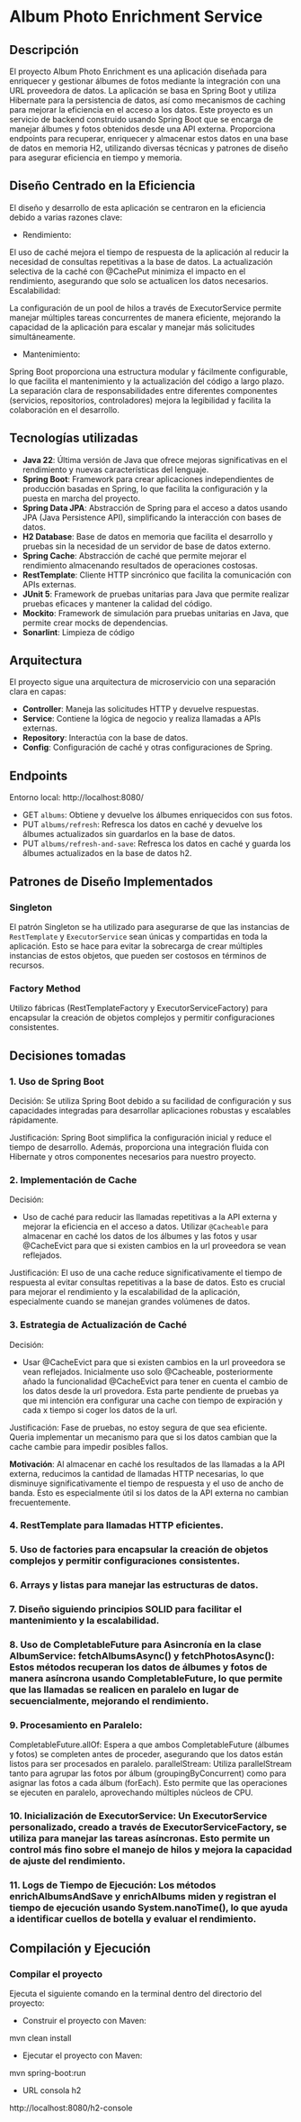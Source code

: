 # Album Photo Enrichment Service

## Descripción
El proyecto Album Photo Enrichment es una aplicación diseñada para enriquecer y gestionar álbumes de fotos mediante la integración con una URL proveedora de datos. La aplicación se basa en Spring Boot y utiliza Hibernate para la persistencia de datos, así como mecanismos de caching para mejorar la eficiencia en el acceso a los datos.
Este proyecto es un servicio de backend construido usando Spring Boot que se encarga de manejar álbumes y fotos obtenidos desde una API externa. Proporciona endpoints para recuperar, enriquecer y almacenar estos datos en una base de datos en memoria H2, utilizando diversas técnicas y patrones de diseño para asegurar eficiencia en tiempo y memoria.

## Diseño Centrado en la Eficiencia
El diseño y desarrollo de esta aplicación se centraron en la eficiencia debido a varias razones clave:

- Rendimiento:

El uso de caché mejora el tiempo de respuesta de la aplicación al reducir la necesidad de consultas repetitivas a la base de datos.
La actualización selectiva de la caché con @CachePut minimiza el impacto en el rendimiento, asegurando que solo se actualicen los datos necesarios.
Escalabilidad:

La configuración de un pool de hilos a través de ExecutorService permite manejar múltiples tareas concurrentes de manera eficiente, mejorando la capacidad de la aplicación para escalar y manejar más solicitudes simultáneamente.
- Mantenimiento:

Spring Boot proporciona una estructura modular y fácilmente configurable, lo que facilita el mantenimiento y la actualización del código a largo plazo.
La separación clara de responsabilidades entre diferentes componentes (servicios, repositorios, controladores) mejora la legibilidad y facilita la colaboración en el desarrollo.

## Tecnologías utilizadas

- **Java 22**: Última versión de Java que ofrece mejoras significativas en el rendimiento y nuevas características del lenguaje.
- **Spring Boot**: Framework para crear aplicaciones independientes de producción basadas en Spring, lo que facilita la configuración y la puesta en marcha del proyecto.
- **Spring Data JPA**: Abstracción de Spring para el acceso a datos usando JPA (Java Persistence API), simplificando la interacción con bases de datos.
- **H2 Database**: Base de datos en memoria que facilita el desarrollo y pruebas sin la necesidad de un servidor de base de datos externo.
- **Spring Cache**: Abstracción de caché que permite mejorar el rendimiento almacenando resultados de operaciones costosas.
- **RestTemplate**: Cliente HTTP sincrónico que facilita la comunicación con APIs externas.
- **JUnit 5**: Framework de pruebas unitarias para Java que permite realizar pruebas eficaces y mantener la calidad del código.
- **Mockito**: Framework de simulación para pruebas unitarias en Java, que permite crear mocks de dependencias.
- **Sonarlint**: Limpieza de código

## Arquitectura
El proyecto sigue una arquitectura de microservicio con una separación clara en capas:
- **Controller**: Maneja las solicitudes HTTP y devuelve respuestas.
- **Service**: Contiene la lógica de negocio y realiza llamadas a APIs externas.
- **Repository**: Interactúa con la base de datos.
- **Config**: Configuración de caché y otras configuraciones de Spring.

## Endpoints

Entorno local: http://localhost:8080/

- GET `albums`: Obtiene y devuelve los álbumes enriquecidos con sus fotos.
- PUT `albums/refresh`: Refresca los datos en caché y devuelve los álbumes actualizados sin guardarlos en la base de datos.
- PUT `albums/refresh-and-save`: Refresca los datos en caché y guarda los álbumes actualizados en la base de datos h2.

## Patrones de Diseño Implementados

### Singleton
El patrón Singleton se ha utilizado para asegurarse de que las instancias de `RestTemplate` y `ExecutorService` sean únicas y compartidas en toda la aplicación. Esto se hace para evitar la sobrecarga de crear múltiples instancias de estos objetos, que pueden ser costosos en términos de recursos.

### Factory Method
Utilizo fábricas (RestTemplateFactory y ExecutorServiceFactory) para encapsular la creación de objetos complejos y permitir configuraciones consistentes.


## Decisiones tomadas

### 1. Uso de Spring Boot
Decisión:
Se utiliza Spring Boot debido a su facilidad de configuración y sus capacidades integradas para desarrollar aplicaciones robustas y escalables rápidamente.

Justificación:
Spring Boot simplifica la configuración inicial y reduce el tiempo de desarrollo. Además, proporciona una integración fluida con Hibernate y otros componentes necesarios para nuestro proyecto.

### 2. Implementación de Cache
Decisión:
- Uso de caché para reducir las llamadas repetitivas a la API externa y mejorar la eficiencia en el acceso a datos.
Utilizar `@Cacheable` para almacenar en caché los datos de los álbumes y las fotos y usar @CacheEvict para que si existen cambios en la url proveedora se vean reflejados.

Justificación:
El uso de una cache reduce significativamente el tiempo de respuesta al evitar consultas repetitivas a la base de datos. 
Esto es crucial para mejorar el rendimiento y la escalabilidad de la aplicación, especialmente cuando se manejan grandes volúmenes de datos.

### 3. Estrategia de Actualización de Caché
Decisión:
- Usar @CacheEvict para que si existen cambios en la url proveedora se vean reflejados.
Inicialmente uso solo @Cacheable, posteriormente añado la funcionalidad @CacheEvict para tener en cuenta el cambio de los datos desde la url provedora. Esta parte pendiente de pruebas ya que mi intención era configurar una cache con tiempo de expiración y cada x tiempo si coger los datos de la url.

Justificación:
Fase de pruebas, no estoy segura de que sea eficiente. Queria implementar un mecanismo para que si los datos cambian que la cache cambie para impedir posibles fallos.

**Motivación**: Al almacenar en caché los resultados de las llamadas a la API externa, reducimos la cantidad de llamadas HTTP necesarias, lo que disminuye significativamente el tiempo de respuesta y el uso de ancho de banda. Esto es especialmente útil si los datos de la API externa no cambian frecuentemente.

### 4. RestTemplate para llamadas HTTP eficientes.
### 5. Uso de factories para encapsular la creación de objetos complejos y permitir configuraciones consistentes.
### 6. Arrays y listas para manejar las estructuras de datos.
### 7. Diseño siguiendo principios SOLID para facilitar el mantenimiento y la escalabilidad.
### 8. Uso de CompletableFuture para Asincronía en la clase AlbumService: fetchAlbumsAsync() y fetchPhotosAsync(): Estos métodos recuperan los datos de álbumes y fotos de manera asíncrona usando CompletableFuture, lo que permite que las llamadas se realicen en paralelo en lugar de secuencialmente, mejorando el rendimiento.
### 9. Procesamiento en Paralelo:
CompletableFuture.allOf: Espera a que ambos CompletableFuture (álbumes y fotos) se completen antes de proceder, asegurando que los datos están listos para ser procesados en paralelo.
parallelStream: Utiliza parallelStream tanto para agrupar las fotos por álbum (groupingByConcurrent) como para asignar las fotos a cada álbum (forEach). Esto permite que las operaciones se ejecuten en paralelo, aprovechando múltiples núcleos de CPU.
### 10. Inicialización de ExecutorService: Un ExecutorService personalizado, creado a través de ExecutorServiceFactory, se utiliza para manejar las tareas asíncronas. Esto permite un control más fino sobre el manejo de hilos y mejora la capacidad de ajuste del rendimiento.
### 11. Logs de Tiempo de Ejecución: Los métodos enrichAlbumsAndSave y enrichAlbums miden y registran el tiempo de ejecución usando System.nanoTime(), lo que ayuda a identificar cuellos de botella y evaluar el rendimiento.

### 


## Compilación y Ejecución

### Compilar el proyecto

Ejecuta el siguiente comando en la terminal dentro del directorio del proyecto:

- Construir el proyecto con Maven:

mvn clean install

- Ejecutar el proyecto con Maven:

mvn spring-boot:run

- URL consola h2

http://localhost:8080/h2-console

